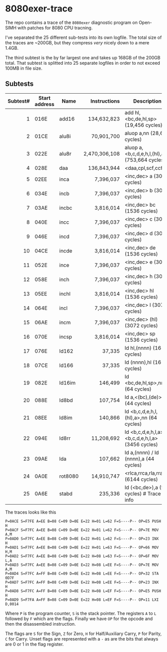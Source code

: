 # 8080exer-trace

The repo contains a trace of the `8080exer` diagnostic program on Open-SIMH with patches for 8080 CPU tracning.

I've separated the 25 different sub-tests into its own logfile. The total size of the traces are ~200GB, but they compress *very* nicely down to a mere 1.4GB.

The third subtest is the by far largest one and takes up 168GB of the 200GB total.  That subtest is splitted into 25 separate logfiles in order to not exceed 100MB in file size.


## Subtests


| Subtest# | Start address| Name     | Instructions       | Description                                      |
|--:|---------|----------|-------------------:|--------------------------------------------------|
| 1 | 016E    | add16    |      134,632,823   | add hl,<bc,de,hl,sp> (19,456 cycles)             |
| 2 | 01CE    | alu8i    |       70,901,700   | aluop a,nn (28,672 cycles)                       |
| 3 | 022E    | alu8r    |    2,470,306,108   | aluop a,<b,c,d,e,h,l,(hl),a> (753,664 cycles)   |
| 4 | 028E    | daa      |      136,843,944   | <daa,cpl,scf,ccf>                               |
| 5 | 02EE    | inca     |        7,396,037   | <inc,dec> a (3072 cycles)                        |
| 6 | 034E    | incb     |        7,396,037   | <inc,dec> b (3072 cycles)                        |
| 7 | 03AE    | incbc    |        3,816,014   | <inc,dec> bc (1536 cycles)                       |
| 8 | 040E    | incc     |        7,396,037   | <inc,dec> c (3072 cycles)                        |
| 9 | 046E    | incd     |        7,396,037   | <inc,dec> d (3072 cycles)                        |
| 10 | 04CE    | incde    |        3,816,014   | <inc,dec> de (1536 cycles)                       |
| 11 | 052E    | ince     |        7,396,037   | <inc,dec> e (3072 cycles)                        |
| 12 | 058E    | inch     |        7,396,037   | <inc,dec> h (3072 cycles)                        |
| 13 | 05EE    | inchl    |        3,816,014   | <inc,dec> hl (1536 cycles)                       |
| 14 | 064E    | incl     |        7,396,037   | <inc,dec> l (3072 cycles)                        |
| 15 | 06AE    | incm     |        7,396,037   | <inc,dec> (hl) (3072 cycles)                     |
| 16 | 070E    | incsp    |        3,816,014   | <inc,dec> sp (1536 cycles)                       |
| 17 | 076E    | ld162    |           37,335   | ld hl,(nnnn) (16 cycles)                         |
| 18 | 07CE    | ld166    |           37,335   | ld (nnnn),hl (16 cycles)                         |
| 19 | 082E    | ld16im   |          146,499   | ld <bc,de,hl,sp>,nnnn (64 cycles)                |
| 20 | 088E    | ld8bd    |          107,754   | ld a,<(bc),(de)> (44 cycles)                     |
| 21 | 08EE    | ld8im    |          140,866   | ld <b,c,d,e,h,l,(hl),a>,nn (64 cycles)           |
| 22 | 094E    | ld8rr    |       11,208,692   | ld <b,c,d,e,h,l,a>,<b,c,d,e,h,l,a> (3456 cycles)|
| 23 | 09AE    | lda      |          107,662   | ld a,(nnnn) / ld (nnnn),a (44 cycles)            |
| 24 | 0A0E    | rot8080  |       14,910,747   | <rlca,rrca,rla,rra> (6144 cycles)                |
| 25 | 0A6E    | stabd    |          235,336   | ld (<bc,de>),a (96 cycles)                    #   Trace info

The traces looks like this
```
P=0ACE S=F7FE A=EE B=08 C=09 D=0E E=22 H=01 L=62 F=S----P-- OP=E5 PUSH H
P=0ACF S=F7FC A=EE B=08 C=09 D=0E E=22 H=01 L=62 F=S----P-- OP=7E MOV A,M
P=0AD0 S=F7FC A=EE B=08 C=09 D=0E E=22 H=01 L=62 F=S----P-- OP=23 INX H
P=0AD1 S=F7FC A=EE B=08 C=09 D=0E E=22 H=01 L=63 F=S----P-- OP=66 MOV H,M
P=0AD2 S=F7FC A=EE B=08 C=09 D=0E E=22 H=08 L=63 F=S----P-- OP=6F MOV L,A
P=0AD3 S=F7FC A=EE B=08 C=09 D=0E E=22 H=08 L=EE F=S----P-- OP=7E MOV A,M
P=0AD4 S=F7FC A=FF B=08 C=09 D=0E E=22 H=08 L=EE F=S----P-- OP=32 STA 0D7F
P=0AD7 S=F7FC A=FF B=08 C=09 D=0E E=22 H=08 L=EE F=S----P-- OP=23 INX H
P=0AD8 S=F7FC A=FF B=08 C=09 D=0E E=22 H=08 L=EF F=S----P-- OP=E5 PUSH H
P=0AD9 S=F7FA A=FF B=08 C=09 D=0E E=22 H=08 L=EF F=S----P-- OP=11 LXI D,0014
```

Where `P` is the program counter, `S` is the stack pointer. The registers `A` to `L` followed by `F` which are the flags. Finally we have `OP` for the opcode and then the disassembled instruction.

The flags are `S` for the Sign, `Z` for Zero, `H` for Half/Auxiliary Carry, `P` for Parity, `C` for Carry. Unset flags are represented with a `-` as are the bits that always are 0 or 1 in the flag register.
